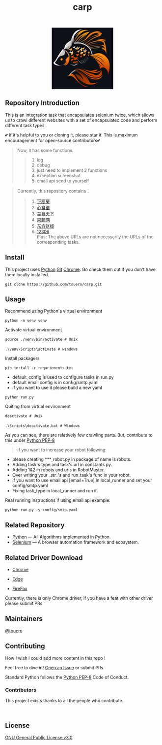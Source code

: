 <h1 align="center">carp</h1>

<p align="center">
  <a href="https://www.python.org/" ><img src="https://img.shields.io/badge/python_-%3E%3D3.8-blue" alt=""></a> 
  <a href="https://www.gnu.org/licenses/gpl-3.0.html" ><img src="https://img.shields.io/badge/license_-GPL3.0-blue" alt=""></a> 
  <a href="https://www.python.org/" ><img src="https://img.shields.io/badge/-python-grey?style=plastic&logo=python" alt=""/></a> 
  <a href="https://www.selenium.dev/"><img src="https://img.shields.io/badge/-selenium-grey?style=plastic&logo=selenium" alt=""/></a> 
  <a href="https://git-scm.com/"><img src="https://img.shields.io/badge/git-grey?style=plastic&logo=git" alt=""/></a> 
  <a href="https://www.jetbrains.com/pycharm/"><img src="https://img.shields.io/badge/-pycharm-grey?style=plastic&logo=pycharm" alt=""/></a> 
  <a href="https://www.mysql.com/"><img src="https://img.shields.io/badge/-mysql-grey?style=plastic&logo=mysql" alt=""/></a>  
</p>

<p align="center">
    <img src=.github/carp.png height="200" width="200" alt="">
</p>

## Repository Introduction

This is an integration task that encapsulates selenium twice, which allows us to crawl different websites with a set of encapsulated code and perform different task types.  

💕 If it's helpful to you or cloning it, please star it. This is maximum encouragement for open-source contributors💕
  
> Now, it has some functions:
>> 1. log 
>> 2. debug 
>> 3. just need to implement 2 functions
>> 4. exception screenshot
>> 5. email api send to yourself
  
> Currently, this repository contains：
>> 1. [下厨房](https://www.xiachufang.com/) 
>> 2. [心食谱](https://www.xinshipu.com/) 
>> 3. [美食天下](https://www.meishichina.com/) 
>> 4. [果蔬网](http://www.zggswmh.com/) 
>> 5. [东方财经](https://www.eastmoney.com/) 
>> 6. [12306](https://kyfw.12306.cn/otn/resources/login.html)  
> Plus: The above URLs are not necessarily the URLs of the corresponding tasks.

## Install
This project uses [Python](https://www.python.org/) [Git](https://git-scm.com/) [Chrome](https://www.google.com/chrome/). Go check them out if you don't have them locally installed.
```shell
git clone https://github.com/touero/carp.git
```

## Usage
Recommend using Python's virtual environment
```shell
python -m venv venv
```
Activate virtual environment
```shell
source ./venv/bin/activate # Unix 

.\venv\Scripts\activate # windows 
```
Install packagers
```shell
pip install -r requriements.txt 
```
 - default_config is used to configure tasks in run.py
 - default email config is in config/smtp.yaml
 - if you want to use it please build a new yaml

```shell
python run.py
```
Quiting from virtual environment
```shell
deactivate # Unix 

.\Scripts\deactivate.bat # Windows 
```
As you can see, there are relatively few crawling parts. But, contribute to this under [Python PEP-8](https://peps.python.org/pep-0008/)  

> If you want to increase your robot following: 
- please creating ***_robot.py in package of name is robots.
- Adding task's type and task's url in constants.py.
- Adding 1&2 in robots and urls in RobotMaster.
- Over writing your \__str\__'s and run_task's func in your robot.
- if you want to use email api [email=True] in local_runner and set your config/smtp.yaml
- Fixing task_type in local_runner and run it.

Real running instructions if using email api example:
```shell
python run.py -y config/smtp.yaml
```

## Related Repository

- [Python](https://github.com/TheAlgorithms/Python) — All Algorithms implemented in Python.
- [Selenium](https://github.com/SeleniumHQ/selenium) — A browser automation framework and ecosystem.

## Related Driver Download

- [Chrome](https://chromedriver.chromium.org/downloads)

- [Edge](https://developer.microsoft.com/microsoft-edge/tools/webdriver/)

- [FireFox](https://github.com/mozilla/geckodriver/releases)

Currently, there is only Chrome driver, if you have a feat with other driver please submit PRs

## Maintainers

[@touero](https://github.com/touero)

## Contributing

How I wish I could add more content in this repo !

Feel free to dive in! [Open an issue](https://github.com/weiensong/scrapySelenium/issues) or submit PRs.

Standard Python follows the [Python PEP-8](https://peps.python.org/pep-0008/) Code of Conduct.



### Contributors

This project exists thanks to all the people who contribute.  
  
<a href="https://github.com/touero/carp/graphs/contributors">
  <img src="https://contrib.rocks/image?repo=touero/carp"  alt=""/>
</a>



## License

[GNU General Public License v3.0](https://github.com/touero/carp/blob/master/LICENSE) 

